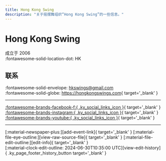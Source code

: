 ```yaml
---
title: Hong Kong Swing
description: "关于摇摆舞组织“Hong Kong Swing”的一些信息。"
---
```


# Hong Kong Swing

成立于 2006  
:fontawesome-solid-location-dot: HK  


## 联系

:fontawesome-solid-envelope: <hkswings@gmail.com>  
:fontawesome-solid-globe: <https://hongkongswings.com>{ target='_blank' }  

---

 [:fontawesome-brands-facebook-f:{ .ky_social_links_icon }](https://www.facebook.com/HongKongSwings){ target='_blank' } [:fontawesome-brands-instagram:{ .ky_social_links_icon }](https://instagram.com/hongkongswings){ target='_blank' } [:fontawesome-brands-youtube:{ .ky_social_links_icon }](https://youtube.com/hkswings){ target='_blank' }

---

<div class="ky_page_footer" markdown>
<div class="ky_page_footer_trailing" markdown="span">
[:material-newspaper-plus:][add-event-link]{ target='_blank' }
[:material-file-eye-outline:][view-raw-source-file]{ target='_blank' }
[:material-file-edit-outline:][edit-info]{ target='_blank' }
</div>
<div class="ky_page_footer_leading" markdown="span">
[:material-clock-edit-outline: 2024-06-30T10:35:00 UTC][view-edit-history]{ .ky_page_footer_history_button target='_blank' }
</div>
</div>

[add-event-link]: https://github.com/swingdance/events/issues/new?assignees=&labels=add+event&projects=&template=02-add_entity.yml&title=%5Bzh_HK%5D%20Add%20Event%3A%20%3CName%3E&region=zh_HK&province=HK&city=HK&org_id=hong-kong-swing "添加活动"
[view-raw-source-file]: https://github.com/swingdance/orgs/blob/main/zh_HK/hong-kong-swing.json "查看原始源文件"
[edit-info]: https://github.com/swingdance/orgs/issues/new?assignees=&labels=update+org&projects=&template=03-update_entity.yml&title=%5Bzh_HK%5D%20Update%20Org%3A%20Hong%20Kong%20Swing&region=zh_HK&id=hong-kong-swing&name=Hong%20Kong%20Swing "编辑信息"

[view-edit-history]: https://github.com/swingdance/orgs/commits/main/zh_HK/hong-kong-swing.json "查看编辑历史"
